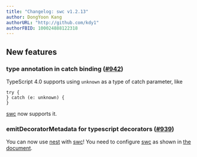 ```yaml
---
title: "Changelog: swc v1.2.13"
author: DongYoon Kang
authorURL: "http://github.com/kdy1"
authorFBID: 100024888122318
---
```


## New features

### type annotation in catch binding ([#942](https://github.com/swc-project/swc/pull/942))

TypeScript 4.0 supports using `unknown` as a type of catch parameter, like

```
try {
} catch (e: unknown) {
}
```

[swc][] now supports it.

### emitDecoratorMetadata for typescript decorators ([#939](https://github.com/swc-project/swc/pull/939))

You can now use [nest][] with [swc]! You need to configure [swc] as shown in [the document](/docs/configuring-swc.html#jsctransformdecoratormetadata).

[swc]: https://github.com/swc-project/swc
[nest]: https://nestjs.com/
